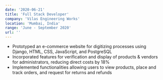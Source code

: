 ```yaml
---
date: '2020-06-21'
title: 'Full Stack Developer'
company: 'Vilas Engineering Works'
location: 'Mumbai, India'
range: 'June - September 2020'
url: ''
---
```


- Prototyped an e-commerce website for digitizing processes using Django, HTML, CSS, JavaScript, and PostgreSQL
- Incorporated features for verification and display of products & vendors for administrators, reducing direct costs by 18%
- Implemented functionalities allowing users to view products, place and track orders, and request for returns and refunds
